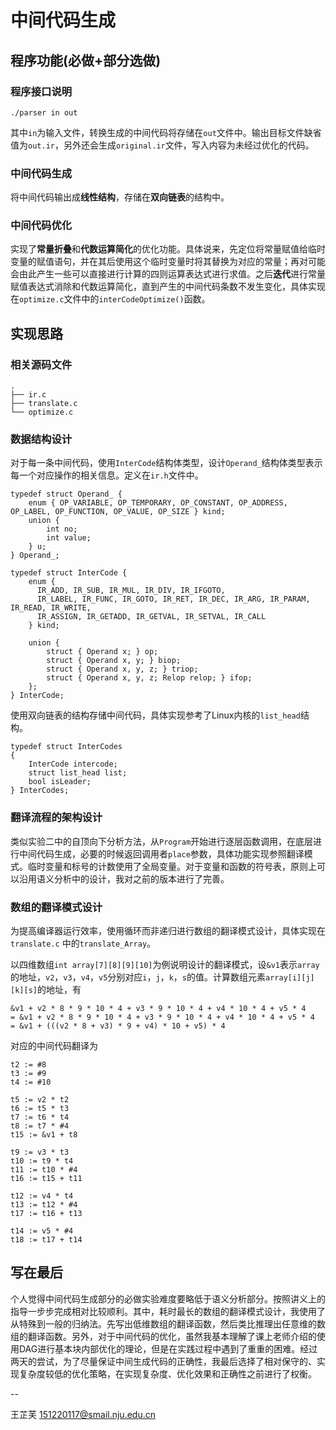 # 中间代码生成
## 程序功能(必做+部分选做)
### 程序接口说明
```
./parser in out
```
其中`in`为输入文件，转换生成的中间代码将存储在`out`文件中。输出目标文件缺省值为`out.ir`，另外还会生成`original.ir`文件，写入内容为未经过优化的代码。
### 中间代码生成
将中间代码输出成**线性结构**，存储在**双向链表**的结构中。

### 中间代码优化
实现了**常量折叠**和**代数运算简化**的优化功能。具体说来，先定位将常量赋值给临时变量的赋值语句，并在其后使用这个临时变量时将其替换为对应的常量；再对可能会由此产生一些可以直接进行计算的四则运算表达式进行求值。之后**迭代**进行常量赋值表达式消除和代数运算简化，直到产生的中间代码条数不发生变化，具体实现在`optimize.c`文件中的`interCodeOptimize()`函数。

## 实现思路
### 相关源码文件
```
.
├── ir.c
├── translate.c
└── optimize.c
```
### 数据结构设计
对于每一条中间代码，使用`InterCode`结构体类型，设计`Operand_`结构体类型表示每一个对应操作的相关信息。定义在`ir.h`文件中。

```
typedef struct Operand_ {
    enum { OP_VARIABLE, OP_TEMPORARY, OP_CONSTANT, OP_ADDRESS, OP_LABEL, OP_FUNCTION, OP_VALUE, OP_SIZE } kind;
    union {
        int no;
        int value;
    } u;
} Operand_;

typedef struct InterCode {
    enum {
      IR_ADD, IR_SUB, IR_MUL, IR_DIV, IR_IFGOTO,
      IR_LABEL, IR_FUNC, IR_GOTO, IR_RET, IR_DEC, IR_ARG, IR_PARAM, IR_READ, IR_WRITE,
      IR_ASSIGN, IR_GETADD, IR_GETVAL, IR_SETVAL, IR_CALL
    } kind;

    union {
        struct { Operand x; } op;
        struct { Operand x, y; } biop;
        struct { Operand x, y, z; } triop;
        struct { Operand x, y, z; Relop relop; } ifop;
    };
} InterCode;
```
使用双向链表的结构存储中间代码，具体实现参考了Linux内核的`list_head`结构。

```
typedef struct InterCodes
{
    InterCode intercode;
    struct list_head list;
    bool isLeader;
} InterCodes;
```
### 翻译流程的架构设计
类似实验二中的自顶向下分析方法，从`Program`开始进行逐层函数调用，在底层进行中间代码生成，必要的时候返回调用者`place`参数，具体功能实现参照翻译模式。临时变量和标号的计数使用了全局变量。对于变量和函数的符号表，原则上可以沿用语义分析中的设计，我对之前的版本进行了完善。
### 数组的翻译模式设计

为提高编译器运行效率，使用循环而非递归进行数组的翻译模式设计，具体实现在`translate.c`	中的`translate_Array`。

以四维数组`int array[7][8][9][10]`为例说明设计的翻译模式，设`&v1`表示`array`的地址，`v2`，`v3`，`v4`，`v5`分别对应`i`，`j`，`k`，`s`的值。计算数组元素`array[i][j][k][s]`的地址，有

```
&v1 + v2 * 8 * 9 * 10 * 4 + v3 * 9 * 10 * 4 + v4 * 10 * 4 + v5 * 4 
= &v1 + v2 * 8 * 9 * 10 * 4 + v3 * 9 * 10 * 4 + v4 * 10 * 4 + v5 * 4
= &v1 + (((v2 * 8 + v3) * 9 + v4) * 10 + v5) * 4

```
对应的中间代码翻译为

```
t2 := #8
t3 := #9
t4 := #10

t5 := v2 * t2
t6 := t5 * t3
t7 := t6 * t4
t8 := t7 * #4
t15 := &v1 + t8

t9 := v3 * t3
t10 := t9 * t4
t11 := t10 * #4
t16 := t15 + t11

t12 := v4 * t4
t13 := t12 * #4
t17 := t16 + t13

t14 := v5 * #4
t18 := t17 + t14
```

## 写在最后
个人觉得中间代码生成部分的必做实验难度要略低于语义分析部分。按照讲义上的指导一步步完成相对比较顺利。其中，耗时最长的数组的翻译模式设计，我使用了从特殊到一般的归纳法。先写出低维数组的翻译函数，然后类比推理出任意维的数组的翻译函数。另外，对于中间代码的优化，虽然我基本理解了课上老师介绍的使用DAG进行基本块内部优化的理论，但是在实践过程中遇到了重重的困难。经过两天的尝试，为了尽量保证中间生成代码的正确性，我最后选择了相对保守的、实现复杂度较低的优化策略，在实现复杂度、优化效果和正确性之前进行了权衡。

--

王芷芙 151220117@smail.nju.edu.cn
